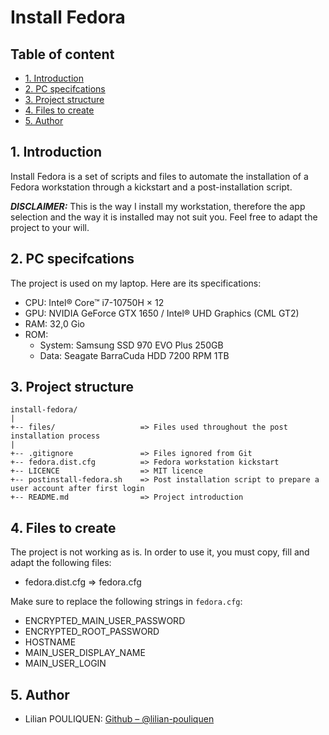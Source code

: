 # Install Fedora <!-- omit in toc -->

## Table of content <!-- omit in toc -->

* [1. Introduction](#1-introduction)
* [2. PC specifcations](#2-pc-specifcations)
* [3. Project structure](#3-project-structure)
* [4. Files to create](#4-files-to-create)
* [5. Author](#5-author)

## 1. Introduction

Install Fedora is a set of scripts and files to automate the installation of a Fedora workstation through a kickstart and a post-installation script.

***DISCLAIMER:*** This is the way I install my workstation, therefore the app selection and the way it is installed may not suit you. Feel free to adapt the project to your will.

## 2. PC specifcations

The project is used on my laptop. Here are its specifications:

* CPU: Intel® Core™ i7-10750H × 12
* GPU: NVIDIA GeForce GTX 1650 / Intel® UHD Graphics (CML GT2)
* RAM: 32,0 Gio
* ROM:
  * System: Samsung SSD 970 EVO Plus 250GB
  * Data: Seagate BarraCuda HDD 7200 RPM 1TB

## 3. Project structure

```text
install-fedora/
|
+-- files/                   => Files used throughout the post installation process
|
+-- .gitignore               => Files ignored from Git
+-- fedora.dist.cfg          => Fedora workstation kickstart
+-- LICENCE                  => MIT licence
+-- postinstall-fedora.sh    => Post installation script to prepare a user account after first login
+-- README.md                => Project introduction
```

## 4. Files to create

The project is not working as is. In order to use it, you must copy, fill and adapt the following files:

* fedora.dist.cfg => fedora.cfg

Make sure to replace the following strings in `fedora.cfg`:

* ENCRYPTED_MAIN_USER_PASSWORD
* ENCRYPTED_ROOT_PASSWORD
* HOSTNAME
* MAIN_USER_DISPLAY_NAME
* MAIN_USER_LOGIN

## 5. Author

* Lilian POULIQUEN: [Github – @lilian-pouliquen](https://github.com/lilian-pouliquen)
